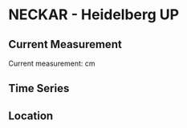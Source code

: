 # NECKAR - Heidelberg UP

## Current Measurement

Current measurement: <Value topic="rivers/pegel-online/NECKAR/Heidelberg UP/measurementValue"/> cm

## Time Series

<TimeSeries topic="rivers/pegel-online/NECKAR/Heidelberg UP/measurementValue" period="week" />

## Location

<WorldMap>
  <Marker lat="49.41468790153965" lon="8.717737397665669" labelTopic="rivers/pegel-online/NECKAR/Heidelberg UP" />
</WorldMap>
